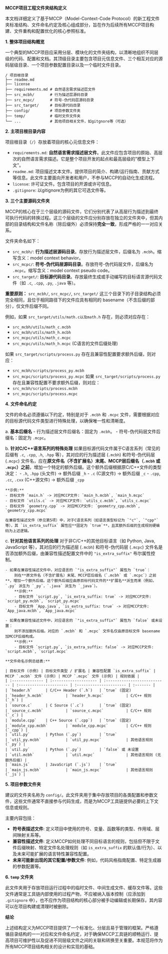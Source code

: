 **MCCP项目工程文件夹结构定义**

本文档详细定义了基于MCCP（Model-Context-Code Protocol）的新工程文件夹标准结构、文件命名约定及核心组成部分，旨在作为后续所有MCCP项目构建、文件重构和配置优化的核心参照标准。

**1. 整体项目结构概览**

一个典型的MCCP项目应采用分层、模块化的文件夹结构，以清晰地组织不同层级的代码、配置和文档。其顶级目录主要包含项目元信息文件、三个相互对应的源码层级目录、一个项目参数配置目录以及一个临时文件目录。

```
/ 项目根目录
├── readme.md
├── license
├── requirements.md # 自然语言需求描述层文件
├── src_mcbh/       # 行为描述层源码目录
├── src_mcpc/       # 符号-伪代码层源码目录
├── src_target/     # 目标源代码目录
├── config/         # 项目参数文件夹
├── temp/           # 临时文件文件夹
└── ...             # 其他项目相关文件，如gitgnore等（可选）
```

**2. 主项目根目录内容**

项目根目录（`/`）存放着项目的核心元信息文件：

- `requirements.md`: **自然语言需求描述层文件**。此文件应包含项目的原始、高层次的自然语言需求描述。它是整个项目开发的起点和最高层级的"模型上下文"。
- `readme.md`: 项目描述文本文件。提供项目的简介、构建/运行指南、贡献方式等信息。此文件主要面向开发者和用户，不参与MCCP的自动化生成流程。
- `license`: 许可证文件。包含项目的开源或许可信息。
- `.gitignore`: 以gitignore为例的其它可选文件等。

**3. 三个主要源码文件夹**

MCCP的核心在于三个层级的源码文件，它们分别代表了从高层行为描述到最终可执行代码的转换过程。这三个层级的文件应分别存放在独立的文件夹中，但其内部的目录结构和文件名称（除后缀外）必须保持**完全一致**，形成严格的一一对应关系。

文件夹命名如下：

- `src_mcbh/`: **行为描述层源码目录**。存放行为描述层文件，后缀名为 `.mcbh`。缩写含义：model context behavior。
- `src_mcpc/`: **符号-伪代码层源码目录**。存放符号-伪代码层文件，后缀名为 `.mcpc`。缩写含义：model context pseudo code。
- `src_target/`: **目标源代码目录**。存放最终生成或手动编写的目标语言源代码文件（如 `.c`, `.cpp`, `.py`, `.java` 等）。

**重要原则：** `src_mcbh/`, `src_mcpc/`, `src_target/` 这三个目录下的子目录结构必须完全相同，且位于相同路径下的文件应具有相同的 basename（不含后缀的部分），仅文件后缀不同。

例如，如果 `src_target/utils/math.c以及math.h` 存在，则必须对应存在：
- `src_mcbh/utils/math_c.mcbh` 
- `src_mcbh/utils/math_h.mcbh`
- `src_mcpc/utils/math_c.mcpc` 
- `src_mcpc/utils/math_h.mcpc`
(C语言的文件后缀处理)

如果 `src_target/scripts/process.py` 存在且兼容性配置要求额外后缀，则对应：
- `src_mcbh/scripts/process_py.mcbh`
- `src_mcpc/scripts/process_py.mcpc`
如果 `src_target/scripts/process.py` 存在且兼容性配置不要求额外后缀，则对应：
- `src_mcbh/scripts/process.mcbh`
- `src_mcpc/scripts/process.mcpc`

**4. 文件命名约定**

文件的命名必须遵循以下约定，特别是对于 `.mcbh` 和 `.mcpc` 文件，需要根据对应的目标源代码文件类型进行特殊处理，以确保唯一性和清晰度。

a.  **基本后缀名**
    - 行为描述层文件后缀名：固定为 `.mcbh`。
    - 符号-伪代码层文件后缀名：固定为 `.mcpc`。

b.  **针对C/C++语言系列的特殊处理**
    如果目标源代码文件属于C语言系列（常见的后缀有 `.c`, `.cpp`, `.h`, `.hpp` 等），其对应的行为描述层 (`.mcbh`) 和符号-伪代码层 (`.mcpc`) 文件名，应在**原文件名（不含扩展名）末尾、MCCP层后缀名（`.mcbh` 或 `.mcpc`）之前**，增加一个特定的额外后缀。这个额外后缀根据原C/C++文件的类型决定：
    - `.h`, `.hpp` (头文件) -> 额外后缀 `_h`
    - `.c` (C源文件) -> 额外后缀 `_c`
    - `.cpp`, `.cc`, `.cxx` (C++源文件) -> 额外后缀 `_cpp`

    **示例:**
    - 目标文件 `main.h` -> 对应MCCP文件: `main_h.mcbh`, `main_h.mcpc`
    - 目标文件 `utils.c` -> 对应MCCP文件: `utils_c.mcbh`, `utils_c.mcpc`
    - 目标文件 `geometry.cpp` -> 对应MCCP文件: `geometry_cpp.mcbh`, `geometry_cpp.mcpc`

    在兼容性描述文件（参见第5项）中，对于C语言系列（如语言类型标记为 `"c"`, `"cpp"` 等），其 `is_extra_suffix` 属性应**固定为 `true`**，且其额外后缀的生成规则硬编码为上述逻辑。

c.  **针对其他语言系列的处理**
    对于非C/C++的其他目标语言（如 Python, Java, JavaScript 等），其对应的行为描述层 (`.mcbh`) 和符号-伪代码层 (`.mcpc`) 文件名是否添加额外后缀，由兼容性描述配置文件中的 `"is_extra_suffix"` 布尔属性控制。

    - 如果在兼容性描述文件中，对应语言的 `"is_extra_suffix"` 属性为 `true`：
        则在**原文件名（不含扩展名）末尾、MCCP层后缀名（`.mcbh` 或 `.mcpc`）之前**，增加一个额外后缀。这个额外后缀应由原目标代码文件的**扩展名**派生而来（例如，`.py` 派生为 `_py`，`.java` 派生为 `_java`）。
        **示例:**
        - 目标文件 `script.py`, `is_extra_suffix: true` -> 对应MCCP文件: `script_py.mcbh`, `script_py.mcpc`
        - 目标文件 `App.java`, `is_extra_suffix: true` -> 对应MCCP文件: `App_java.mcbh`, `App_java.mcpc`

    - 如果在兼容性描述文件中，对应语言的 `"is_extra_suffix"` 属性为 `false` 或未设置：
        则不添加额外后缀。对应的 `.mcbh` 和 `.mcpc` 文件名仅由原目标文件 basename 加MCCP后缀构成。
        **示例:**
        - 目标文件 `script.py`, `is_extra_suffix: false` -> 对应MCCP文件: `script.mcbh`, `script.mcpc`

    **文件命名示例总结表:**

    | 目标文件 (示例) | 目标文件类型 / 扩展名 | 兼容性配置 `is_extra_suffix` | MCCP `.mcbh` 文件 (示例) | MCCP `.mcpc` 文件 (示例) | 规则依据 |
    | :-------------- | :-------------------- | :--------------------------- | :---------------------- | :---------------------- | :------- |
    | `header.h`      | C/C++ Header (`.h`)   | `true` (固定)                | `header_h.mcbh`          | `header_h.mcpc`          | C/C++ 规则 (`_h`) |
    | `source.c`      | C Source (`.c`)       | `true` (固定)                | `source_c.mcbh`          | `source_c.mcpc`          | C/C++ 规则 (`_c`) |
    | `module.cpp`    | C++ Source (`.cpp`)   | `true` (固定)                | `module_cpp.mcbh`        | `module_cpp.mcpc`        | C/C++ 规则 (`_cpp`) |
    | `util.py`       | Python (`.py`)        | `true`                       | `util_py.mcbh`           | `util_py.mcpc`           | 其他语言规则 (`_py`) |
    | `util.py`       | Python (`.py`)        | `false` 或 未设置             | `util.mcbh`              | `util.mcpc`              | 其他语言规则 (无额外后缀) |
    | `main.js`       | JavaScript (`.js`)    | `true`                       | `main_js.mcbh`           | `main_js.mcpc`           | 其他语言规则 (`_js`) |

**5. 项目参数文件夹**

建议的文件夹名称为 `config/`。此文件夹用于集中存放项目的各类配置和参数文件，这些文件通常不直接参与代码生成，而是为MCCP工具链提供必要的上下文信息或规则。

主要内容包括：

- **符号表描述文件**: 定义项目中使用的符号、变量、函数等的类型、作用域、层间映射关系等。
- **兼容性描述文件**: 定义MCCP如何处理不同目标语言的规则，包括但不限于文件后缀映射、特定文件名处理规则（如 `is_extra_suffix` 的默认值/行为）、以及未来可能扩展的语言特性兼容性配置。
- **未来可能新出现的其它配置/参数文件**: 例如，代码风格指南配置、特定生成器的参数配置等。

**6. `temp` 文件夹**

此文件夹用于存放项目运行过程中的临时文件、中间生成文件、缓存文件等。这些文件通常是工具链内部使用的过程产物，不应被纳入版本控制（应添加到 `.gitignore` 中），也不应作为项目结构的核心部分被手动编辑或长期保存。其内容可以在项目构建或清理时被删除。

**结论**

上述结构定义为MCCP项目提供了一个标准化、分层且易于管理的框架。严格遵循目录结构的一一对应和文件命名约定，对于确保MCCP工具链的顺畅运行、提高项目可维护性以及促进不同层级文件之间的关联和转换至关重要。本规范将作为所有MCCP项目结构相关的设计和实现的基础。
